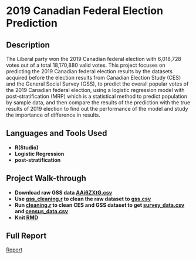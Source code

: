 # 2019 Canadian Federal Election Prediction

<h2>Description</h2>
The Liberal party won the 2019 Canadian federal election with 6,018,728 votes out of a total 18,170,880 valid votes. This project focuses on predicting the 2019 Canadian federal election results by the datasets acquired before the election results from Canadian Election Study (CES) and the General Social Survey (GSS), to predict the overall popular votes of the 2019 Canadian federal election, using a logistic regression model with post-stratification (MRP) which is a statistical method to predict population by sample data, and then compare the results of the prediction with the true results of 2019 election to find out the performance of the model and study the importance of difference in results.

<h2>Languages and Tools Used</h2>

- <b>R(Studio)</b>
- <b>Logistic Regression</b>
- <b>post-stratification</b>

<h2>Project Walk-through</h2>

- <b>Download raw GSS data [AAi6ZXtG.csv](https://github.com/austinwjy/canadian-federal-election/blob/main/AAi6ZXtG.csv)</b>
- <b>Use [gss_cleaning.r](https://github.com/austinwjy/canadian-federal-election/blob/main/gss_cleaning.R) to clean the raw dataset to [gss.csv](https://github.com/austinwjy/canadian-federal-election/blob/main/gss.csv)</b>
- <b>Run [cleaning.r](https://github.com/austinwjy/canadian-federal-election/blob/main/cleaning.R) to clean CES and GSS dataset to get [survey_data.csv](https://github.com/austinwjy/canadian-federal-election/blob/main/survey_data.csv) and [census_data.csv](https://github.com/austinwjy/canadian-federal-election/blob/main/census_data.csv)</b>
- <b>Knit [RMD](https://github.com/austinwjy/canadian-federal-election/blob/main/Predicting%20the%202019%20Canadian%20Federal%20Election%20by%20MRP.Rmd)</b>

<h2>Full Report</h2>

[Report](https://github.com/austinwjy/canadian-federal-election/blob/main/Predicting%20the%202019%20Canadian%20Federal%20Election%20by%20MRP.pdf)
